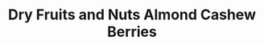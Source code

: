 ---
title: "Dry Fruits and Nuts Almond Cashew Berries"
url: /gurgaon/dry-fruits-and-nuts-almond-cashew-berries/
shop: wholesale
---